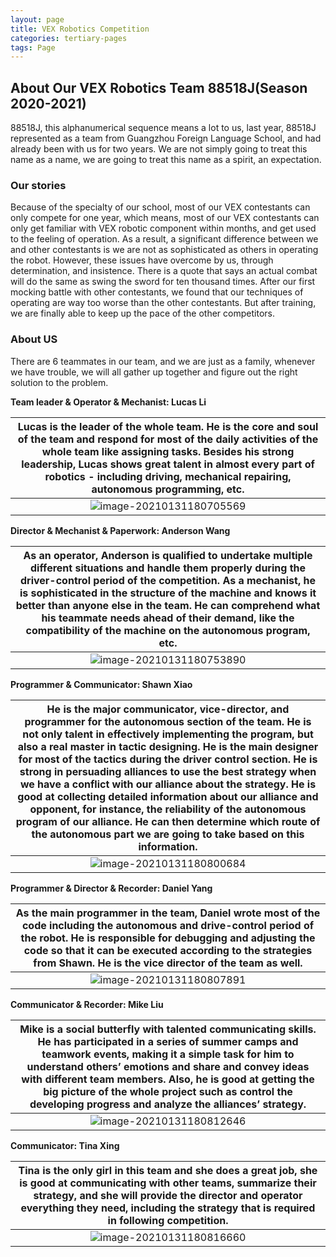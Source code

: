 ```yaml
---
layout: page
title: VEX Robotics Competition
categories: tertiary-pages
tags: Page
---
```


## About Our VEX Robotics Team 88518J(Season 2020-2021)

88518J, this alphanumerical sequence means a lot to us, last year, 88518J represented as a team from Guangzhou Foreign Language School, and had already been with us for two years. We are not simply going to treat this name as a name, we are going to treat this name as a spirit, an expectation.

### Our stories

Because of the specialty of our school, most of our VEX contestants can only compete for one year, which means, most of our VEX contestants can only get familiar with VEX robotic component within months, and get used to the feeling of operation. As a result, a significant difference between we and other contestants is we are not as sophisticated as others in operating the robot. However, these issues have overcome by us, through determination, and insistence. There is a quote that says an actual combat will do the same as swing the sword for ten thousand times. After our first mocking battle with other contestants, we found that our techniques of operating are way too worse than the other contestants. But after training, we are finally able to keep up the pace of the other competitors.

### About US

There are 6 teammates in our team, and we are just as a family, whenever we have trouble, we will all gather up together and figure out the right solution to the problem.

**Team leader & Operator & Mechanist: Lucas Li**

| Lucas is the leader of the whole team. He is the core and soul of  the team and respond for most of the daily activities of the whole team like  assigning tasks.     Besides his strong leadership, Lucas shows great talent in almost  every part of robotics - including driving, mechanical repairing, autonomous  programming, etc. |
| :----------------------------------------------------------: |
| ![image-20210131180705569](https://i.loli.net/2021/01/31/QSTbDFAZW6onNgB.png) |

**Director & Mechanist & Paperwork: Anderson Wang**

| As an operator, Anderson is qualified to undertake multiple  different situations and handle them properly during the driver-control  period of the competition. As a mechanist, he is sophisticated in the  structure of the machine and knows it better than anyone else in the team. He  can comprehend what his teammate needs ahead of their demand, like the  compatibility of the machine on the autonomous program, etc. |
| :----------------------------------------------------------: |
| ![image-20210131180753890](https://i.loli.net/2021/01/31/FagQ9iGc7zBjSRm.png) |

**Programmer & Communicator: Shawn Xiao** 

| He is the major communicator, vice-director, and programmer for the  autonomous section of the team. He is not only talent in effectively  implementing the program, but also a real master in tactic designing. He is  the main designer for most of the tactics during the driver control section.     He is strong in persuading alliances to use the best strategy when  we have a conflict with our alliance about the strategy. He is good at  collecting detailed information about our alliance and opponent, for instance,  the reliability of the autonomous program of our alliance. He can then determine  which route of the autonomous part we are going to take based on this information. |
| :----------------------------------------------------------: |
| ![image-20210131180800684](https://i.loli.net/2021/01/31/hQbn2LRxmNtTiMy.png) |

**Programmer & Director & Recorder: Daniel Yang**

| As the main programmer in the team, Daniel wrote most of the code  including the autonomous and drive-control period of the robot. He is responsible  for debugging and adjusting the code so that it can be executed according to  the strategies from Shawn. He is the vice director of the team as well. |
| :----------------------------------------------------------: |
| ![image-20210131180807891](https://i.loli.net/2021/01/31/hOVX57JU1tQmgH9.png) |

**Communicator & Recorder: Mike Liu**

| Mike is a social butterfly with talented communicating skills. He  has participated in a series of summer camps and teamwork events, making it a  simple task for him to understand others’ emotions and share and convey ideas  with different team members. Also, he is good at getting the big picture of  the whole project such as control the developing progress and analyze the alliances’  strategy. |
| :----------------------------------------------------------: |
| ![image-20210131180812646](https://i.loli.net/2021/01/31/qfyr6LwEWCU4AIF.png) |

**Communicator: Tina Xing**

| Tina is the only girl in this team and she does a great job, she is good at communicating with other teams, summarize their strategy, and she will provide the director and operator everything they need, including the strategy  that is required in following competition. |
| :----------------------------------------------------------: |
| ![image-20210131180816660](https://i.loli.net/2021/01/31/C6mc7WhOjP2ptkN.png) |

